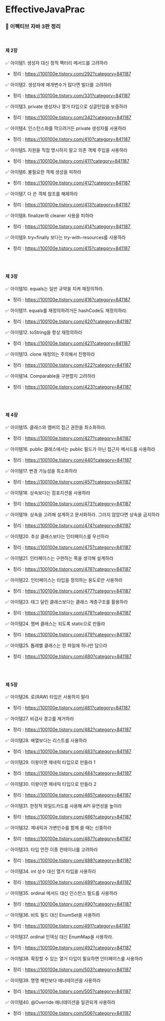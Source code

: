 # EffectiveJavaPrac  </br>
### 📖 이펙티브 자바 3판 정리

 </br>
 
#### 제 2장  </br>
✅ 아이템1. 생성자 대신 정적 팩터리 메서드를 고려하라  </br>
- 정리 : https://100100e.tistory.com/292?category=841187

✅ 아이템2. 생성자에 매개변수가 많다면 빌더를 고려하라  </br>
- 정리 : https://100100e.tistory.com/331?category=841187

✅ 아이템3. private 생성자나 열거 타입으로 싱글턴임을 보증하라  </br>
- 정리 : https://100100e.tistory.com/342?category=841187

✅ 아이템4. 인스턴스화를 막으려거든 private 생성자를 사용하라  </br>
- 정리 : https://100100e.tistory.com/410?category=841187

✅ 아이템5. 자원을 직접 명시하지 말고 의존 객체 주입을 사용하라  </br>
- 정리 : https://100100e.tistory.com/411?category=841187

✅ 아이템6. 불필요한 객체 생성을 피하라  </br>
- 정리 : https://100100e.tistory.com/412?category=841187

✅ 아이템7. 다 쓴 객체 참조를 해제하라  </br>
- 정리 : https://100100e.tistory.com/413?category=841187

✅ 아이템8. finalizer와 cleaner 사용을 피하라  </br>
- 정리 : https://100100e.tistory.com/414?category=841187

✅ 아이템9. try=finally 보다는 try-with-resources를 사용하라  </br>
- 정리 : https://100100e.tistory.com/415?category=841187


</br></br>
#### 제 3장  </br>
✅ 아이템10. equals는 일반 규약을 지켜 재정의하라.  </br>
- 정리 : https://100100e.tistory.com/416?category=841187

✅ 아이템11. equals를 재정의하려거든 hashCode도 재정의하라.  </br>
- 정리 : https://100100e.tistory.com/420?category=841187


✅ 아이템12. toString을 항상 재정의하라  </br>
- 정리 : https://100100e.tistory.com/421?category=841187

✅ 아이템13. clone 재정의는 주의해서 진행하라  </br>
- 정리 : https://100100e.tistory.com/422?category=841187

✅ 아이템14. Comparable을 구현할지 고려하라  </br>
- 정리 : https://100100e.tistory.com/423?category=841187



</br></br>
#### 제 4장  </br>
✅ 아이템15. 클래스와 멤버의 접근 권한을 최소화하라.  </br>
- 정리 : https://100100e.tistory.com/427?category=841187

✅ 아이템16. public 클래스에서는 public 필드가 아닌 접근자 메서드를 사용하라  </br>
- 정리 : https://100100e.tistory.com/440?category=841187

✅ 아이템17. 변경 가능성을 최소화하라  </br>
- 정리 : https://100100e.tistory.com/457?category=841187

✅ 아이템18. 상속보다는 컴포지션을 사용하라  </br>
- 정리 : https://100100e.tistory.com/473?category=841187

✅ 아이템19. 상속을 고려해 설계하고 문서화하라. 그러지 않았다면 상속을 금지하라  </br>
- 정리 : https://100100e.tistory.com/474?category=841187

✅ 아이템20. 추상 클래스보다는 인터페이스를 우선하라  </br>
- 정리 : https://100100e.tistory.com/475?category=841187

✅ 아이템21. 인터페이스는 구현하는 쪽을 생각해 설계하라 </br>
- 정리 : https://100100e.tistory.com/476?category=841187

✅ 아이템22. 인터페이스는 타입을 정의하는 용도로만 사용하라 </br>
- 정리 : https://100100e.tistory.com/477?category=841187

✅ 아이템23. 태그 달린 클래스보다는 클래스 계층구조를 활용하라 </br>
- 정리 : https://100100e.tistory.com/478?category=841187

✅ 아이템24. 멤버 클래스는 되도록 static으로 만들라 </br>
- 정리 : https://100100e.tistory.com/479?category=841187

✅ 아이템25. 톱레벨 클래스는 한 파일에 하나만 담으라 </br>
- 정리 : https://100100e.tistory.com/480?category=841187


</br></br>
#### 제 5장  </br>
✅ 아이템26. 로(RAW) 타입은 사용하지 말라 </br>
- 정리 : https://100100e.tistory.com/481?category=841187

✅ 아이템27. 비검사 경고를 제거하라 </br>
- 정리 : https://100100e.tistory.com/482?category=841187

✅ 아이템28. 배열보다는 리스트를 사용하라 </br>
- 정리 : https://100100e.tistory.com/483?category=841187

✅ 아이템29. 이왕이면 제네릭 타입으로 만들라 1 </br>
- 정리 : https://100100e.tistory.com/484?category=841187

✅ 아이템30. 이왕이면 제네릭 타입으로 만들라 2 </br>
- 정리 : https://100100e.tistory.com/485?category=841187

✅ 아이템31. 한정적 와일드카드를 사용해 API 유연성을 높이라 </br>
- 정리 : https://100100e.tistory.com/486?category=841187

✅ 아이템32. 제네릭과 가변인수를 함께 쓸 때는 신중하라 </br>
- 정리 : https://100100e.tistory.com/487?category=841187

✅ 아이템33. 타입 안전 이종 컨테이너를 고려하라 </br>
- 정리 : https://100100e.tistory.com/488?category=841187

✅ 아이템34. int 상수 대신 열거 타입을 사용하라 </br>
- 정리 : https://100100e.tistory.com/489?category=841187

✅ 아이템35. ordinal 메서드 대신 인스턴스 필드를 사용하라 </br>
- 정리 : https://100100e.tistory.com/490?category=841187

✅ 아이템36. 비트 필드 대신 EnumSet을 사용하라 </br>
- 정리 : https://100100e.tistory.com/491?category=841187

✅ 아이템37. ordinal 인덱싱 대신 EnumMap을 사용하라. </br>
- 정리 : https://100100e.tistory.com/492?category=841187

✅ 아이템38. 확장할 수 있는 열거 타입이 필요하면 인터페이스를 사용하라 </br>
- 정리 : https://100100e.tistory.com/503?category=841187

✅ 아이템39. 명명 패턴보다 애너테이션을 사용하라 </br>
- 정리 : https://100100e.tistory.com/505?category=841187

✅ 아이템40. @Override 애너테이션을 일관되게 사용하라 </br>
- 정리 : https://100100e.tistory.com/506?category=841187